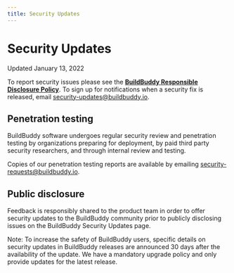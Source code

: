 ```yaml
---
title: Security Updates
---
```


# Security Updates

<div className="pill">Updated January 13, 2022</div>

To report security issues please see the **[BuildBuddy Responsible Disclosure Policy](security-vulnerability-report)**. To sign up for notifications when a security fix is released, email security-updates@buildbuddy.io.

## Penetration testing

BuildBuddy software undergoes regular security review and penetration testing by organizations preparing for deployment, by paid third party security researchers, and through internal review and testing.

Copies of our penetration testing reports are available by emailing security-requests@buildbuddy.io.

## Public disclosure

Feedback is responsibly shared to the product team in order to offer security updates to the BuildBuddy community prior to publicly disclosing issues on the BuildBuddy Security Updates page.

Note: To increase the safety of BuildBuddy users, specific details on security updates in BuildBuddy releases are announced 30 days after the availability of the update. We have a mandatory upgrade policy and only provide updates for the latest release.
